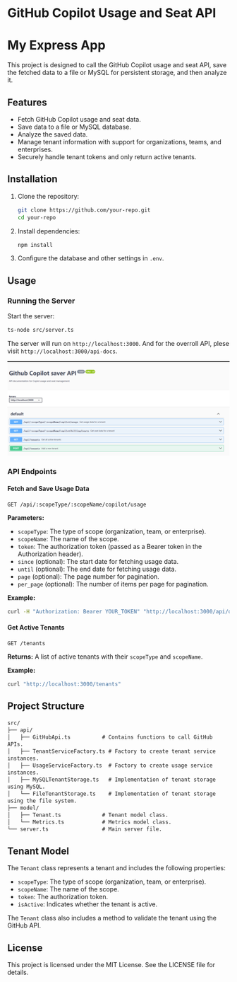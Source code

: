 # GitHub Copilot Usage and Seat API
# My Express App

This project is designed to call the GitHub Copilot usage and seat API, save the fetched data to a file or MySQL for persistent storage, and then analyze it.

## Features

- Fetch GitHub Copilot usage and seat data.
- Save data to a file or MySQL database.
- Analyze the saved data.
- Manage tenant information with support for organizations, teams, and enterprises.
- Securely handle tenant tokens and only return active tenants.

## Installation

1. Clone the repository:
    ```sh
    git clone https://github.com/your-repo.git
    cd your-repo
    ```

2. Install dependencies:
    ```sh
    npm install
    ```

3. Configure the database and other settings in `.env`.

## Usage

### Running the Server

Start the server:
```sh
ts-node src/server.ts
```

The server will run on `http://localhost:3000`.
And for the overroll API, plese visit `http://localhost:3000/api-docs`.

![alt text](image.png)

### API Endpoints

#### Fetch and Save Usage Data

```http
GET /api/:scopeType/:scopeName/copilot/usage
```

**Parameters:**
- `scopeType`: The type of scope (organization, team, or enterprise).
- `scopeName`: The name of the scope.
- `token`: The authorization token (passed as a Bearer token in the Authorization header).
- `since` (optional): The start date for fetching usage data.
- `until` (optional): The end date for fetching usage data.
- `page` (optional): The page number for pagination.
- `per_page` (optional): The number of items per page for pagination.

**Example:**
```sh
curl -H "Authorization: Bearer YOUR_TOKEN" "http://localhost:3000/api/organization/example-org/copilot/usage"
```

#### Get Active Tenants

```http
GET /tenants
```

**Returns:** A list of active tenants with their `scopeType` and `scopeName`.

**Example:**
```sh
curl "http://localhost:3000/tenants"
```



## Project Structure

```
src/
├── api/
│   ├── GitHubApi.ts          # Contains functions to call GitHub APIs.
│   ├── TenantServiceFactory.ts # Factory to create tenant service instances.
│   ├── UsageServiceFactory.ts  # Factory to create usage service instances.
│   ├── MySQLTenantStorage.ts   # Implementation of tenant storage using MySQL.
│   └── FileTenantStorage.ts    # Implementation of tenant storage using the file system.
├── model/
│   ├── Tenant.ts             # Tenant model class.
│   └── Metrics.ts            # Metrics model class.
└── server.ts                 # Main server file.
```

## Tenant Model

The `Tenant` class represents a tenant and includes the following properties:

- `scopeType`: The type of scope (organization, team, or enterprise).
- `scopeName`: The name of the scope.
- `token`: The authorization token.
- `isActive`: Indicates whether the tenant is active.

The `Tenant` class also includes a method to validate the tenant using the GitHub API.

## License

This project is licensed under the MIT License. See the LICENSE file for details.